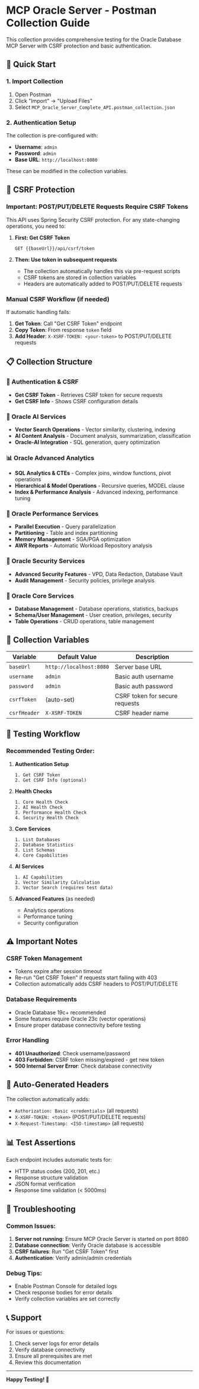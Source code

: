 # MCP Oracle Server - Postman Collection Guide

This collection provides comprehensive testing for the Oracle Database MCP Server with CSRF protection and basic authentication.

## 🚀 Quick Start

### 1. Import Collection
1. Open Postman
2. Click "Import" → "Upload Files"
3. Select `MCP_Oracle_Server_Complete_API.postman_collection.json`

### 2. Authentication Setup
The collection is pre-configured with:
- **Username**: `admin`
- **Password**: `admin`
- **Base URL**: `http://localhost:8080`

These can be modified in the collection variables.

## 🔐 CSRF Protection

### Important: POST/PUT/DELETE Requests Require CSRF Tokens

This API uses Spring Security CSRF protection. For any state-changing operations, you need to:

1. **First: Get CSRF Token**
   ```
   GET {{baseUrl}}/api/csrf/token
   ```

2. **Then: Use token in subsequent requests**
   - The collection automatically handles this via pre-request scripts
   - CSRF tokens are stored in collection variables
   - Headers are automatically added to POST/PUT/DELETE requests

### Manual CSRF Workflow (if needed)

If automatic handling fails:

1. **Get Token**: Call "Get CSRF Token" endpoint
2. **Copy Token**: From response `token` field  
3. **Add Header**: `X-XSRF-TOKEN: <your-token>` to POST/PUT/DELETE requests

## 📋 Collection Structure

### 🔐 Authentication & CSRF
- **Get CSRF Token** - Retrieves CSRF token for secure requests
- **Get CSRF Info** - Shows CSRF configuration details

### 🤖 Oracle AI Services  
- **Vector Search Operations** - Vector similarity, clustering, indexing
- **AI Content Analysis** - Document analysis, summarization, classification
- **Oracle-AI Integration** - SQL generation, query optimization

### 📊 Oracle Advanced Analytics
- **SQL Analytics & CTEs** - Complex joins, window functions, pivot operations
- **Hierarchical & Model Operations** - Recursive queries, MODEL clause
- **Index & Performance Analysis** - Advanced indexing, performance tuning

### 🚀 Oracle Performance Services
- **Parallel Execution** - Query parallelization
- **Partitioning** - Table and index partitioning
- **Memory Management** - SGA/PGA optimization
- **AWR Reports** - Automatic Workload Repository analysis

### 🔐 Oracle Security Services  
- **Advanced Security Features** - VPD, Data Redaction, Database Vault
- **Audit Management** - Security policies, privilege analysis

### 🔧 Oracle Core Services
- **Database Management** - Database operations, statistics, backups
- **Schema/User Management** - User creation, privileges, security
- **Table Operations** - CRUD operations, table management

## 🔧 Collection Variables

| Variable | Default Value | Description |
|----------|---------------|-------------|
| `baseUrl` | `http://localhost:8080` | Server base URL |
| `username` | `admin` | Basic auth username |
| `password` | `admin` | Basic auth password |
| `csrfToken` | (auto-set) | CSRF token for secure requests |
| `csrfHeader` | `X-XSRF-TOKEN` | CSRF header name |

## 🧪 Testing Workflow

### Recommended Testing Order:

1. **Authentication Setup**
   ```
   1. Get CSRF Token
   2. Get CSRF Info (optional)
   ```

2. **Health Checks**
   ```
   1. Core Health Check
   2. AI Health Check  
   3. Performance Health Check
   4. Security Health Check
   ```

3. **Core Services**
   ```
   1. List Databases
   2. Database Statistics
   3. List Schemas
   4. Core Capabilities
   ```

4. **AI Services**
   ```
   1. AI Capabilities
   2. Vector Similarity Calculation
   3. Vector Search (requires test data)
   ```

5. **Advanced Features** (as needed)
   - Analytics operations
   - Performance tuning
   - Security configuration

## ⚠️ Important Notes

### CSRF Token Management
- Tokens expire after session timeout
- Re-run "Get CSRF Token" if requests start failing with 403
- Collection automatically adds CSRF headers to POST/PUT/DELETE

### Database Requirements  
- Oracle Database 19c+ recommended
- Some features require Oracle 23c (vector operations)
- Ensure proper database connectivity before testing

### Error Handling
- **401 Unauthorized**: Check username/password
- **403 Forbidden**: CSRF token missing/expired - get new token
- **500 Internal Server Error**: Check database connectivity

## 🔄 Auto-Generated Headers

The collection automatically adds:
- `Authorization: Basic <credentials>` (all requests)
- `X-XSRF-TOKEN: <token>` (POST/PUT/DELETE requests)
- `X-Request-Timestamp: <ISO-timestamp>` (all requests)

## 📊 Test Assertions

Each endpoint includes automatic tests for:
- HTTP status codes (200, 201, etc.)
- Response structure validation
- JSON format verification
- Response time validation (< 5000ms)

## 🐛 Troubleshooting

### Common Issues:

1. **Server not running**: Ensure MCP Oracle Server is started on port 8080
2. **Database connection**: Verify Oracle database is accessible
3. **CSRF failures**: Run "Get CSRF Token" first
4. **Authentication**: Verify admin/admin credentials

### Debug Tips:
- Enable Postman Console for detailed logs
- Check response bodies for error details
- Verify collection variables are set correctly

## 📞 Support

For issues or questions:
1. Check server logs for error details
2. Verify database connectivity
3. Ensure all prerequisites are met
4. Review this documentation

---

**Happy Testing! 🚀**
